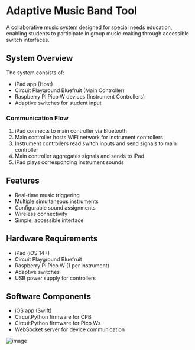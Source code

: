 # Adaptive Music Band Tool

A collaborative music system designed for special needs education, enabling students to participate in group music-making through accessible switch interfaces.

## System Overview

The system consists of:
- iPad app (Host)
- Circuit Playground Bluefruit (Main Controller)
- Raspberry Pi Pico W devices (Instrument Controllers)
- Adaptive switches for student input

### Communication Flow
1. iPad connects to main controller via Bluetooth
2. Main controller hosts WiFi network for instrument controllers
3. Instrument controllers read switch inputs and send signals to main controller
4. Main controller aggregates signals and sends to iPad
5. iPad plays corresponding instrument sounds

## Features
- Real-time music triggering
- Multiple simultaneous instruments
- Configurable sound assignments
- Wireless connectivity
- Simple, accessible interface

## Hardware Requirements
- iPad (iOS 14+)
- Circuit Playground Bluefruit
- Raspberry Pi Pico W (1 per instrument)
- Adaptive switches
- USB power supply for controllers

## Software Components
- iOS app (Swift)
- CircuitPython firmware for CPB
- CircuitPython firmware for Pico Ws
- WebSocket server for device communication

![image](https://github.com/user-attachments/assets/643c46a0-34ac-4bff-a791-02d989b889cb)
